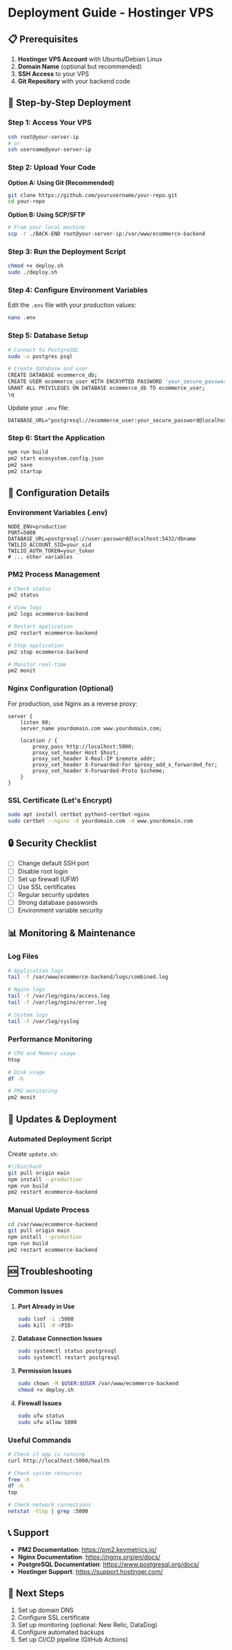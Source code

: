 # Deployment Guide - Hostinger VPS

## 📋 Prerequisites

1. **Hostinger VPS Account** with Ubuntu/Debian Linux
2. **Domain Name** (optional but recommended)
3. **SSH Access** to your VPS
4. **Git Repository** with your backend code

## 🚀 Step-by-Step Deployment

### Step 1: Access Your VPS

```bash
ssh root@your-server-ip
# or
ssh username@your-server-ip
```

### Step 2: Upload Your Code

**Option A: Using Git (Recommended)**
```bash
git clone https://github.com/yourusername/your-repo.git
cd your-repo
```

**Option B: Using SCP/SFTP**
```bash
# From your local machine
scp -r ./BACK-END root@your-server-ip:/var/www/ecommerce-backend
```

### Step 3: Run the Deployment Script

```bash
chmod +x deploy.sh
sudo ./deploy.sh
```

### Step 4: Configure Environment Variables

Edit the `.env` file with your production values:
```bash
nano .env
```

### Step 5: Database Setup

```bash
# Connect to PostgreSQL
sudo -u postgres psql

# Create database and user
CREATE DATABASE ecommerce_db;
CREATE USER ecommerce_user WITH ENCRYPTED PASSWORD 'your_secure_password';
GRANT ALL PRIVILEGES ON DATABASE ecommerce_db TO ecommerce_user;
\q
```

Update your `.env` file:
```
DATABASE_URL="postgresql://ecommerce_user:your_secure_password@localhost:5432/ecommerce_db"
```

### Step 6: Start the Application

```bash
npm run build
pm2 start ecosystem.config.json
pm2 save
pm2 startup
```

## 🔧 Configuration Details

### Environment Variables (.env)

```env
NODE_ENV=production
PORT=5000
DATABASE_URL=postgresql://user:password@localhost:5432/dbname
TWILIO_ACCOUNT_SID=your_sid
TWILIO_AUTH_TOKEN=your_token
# ... other variables
```

### PM2 Process Management

```bash
# Check status
pm2 status

# View logs
pm2 logs ecommerce-backend

# Restart application
pm2 restart ecommerce-backend

# Stop application
pm2 stop ecommerce-backend

# Monitor real-time
pm2 monit
```

### Nginx Configuration (Optional)

For production, use Nginx as a reverse proxy:

```nginx
server {
    listen 80;
    server_name yourdomain.com www.yourdomain.com;

    location / {
        proxy_pass http://localhost:5000;
        proxy_set_header Host $host;
        proxy_set_header X-Real-IP $remote_addr;
        proxy_set_header X-Forwarded-For $proxy_add_x_forwarded_for;
        proxy_set_header X-Forwarded-Proto $scheme;
    }
}
```

### SSL Certificate (Let's Encrypt)

```bash
sudo apt install certbot python3-certbot-nginx
sudo certbot --nginx -d yourdomain.com -d www.yourdomain.com
```

## 🔒 Security Checklist

- [ ] Change default SSH port
- [ ] Disable root login
- [ ] Set up firewall (UFW)
- [ ] Use SSL certificates
- [ ] Regular security updates
- [ ] Strong database passwords
- [ ] Environment variable security

## 📊 Monitoring & Maintenance

### Log Files
```bash
# Application logs
tail -f /var/www/ecommerce-backend/logs/combined.log

# Nginx logs
tail -f /var/log/nginx/access.log
tail -f /var/log/nginx/error.log

# System logs
tail -f /var/log/syslog
```

### Performance Monitoring
```bash
# CPU and Memory usage
htop

# Disk usage
df -h

# PM2 monitoring
pm2 monit
```

## 🔄 Updates & Deployment

### Automated Deployment Script

Create `update.sh`:
```bash
#!/bin/bash
git pull origin main
npm install --production
npm run build
pm2 restart ecommerce-backend
```

### Manual Update Process
```bash
cd /var/www/ecommerce-backend
git pull origin main
npm install --production
npm run build
pm2 restart ecommerce-backend
```

## 🆘 Troubleshooting

### Common Issues

1. **Port Already in Use**
   ```bash
   sudo lsof -i :5000
   sudo kill -9 <PID>
   ```

2. **Database Connection Issues**
   ```bash
   sudo systemctl status postgresql
   sudo systemctl restart postgresql
   ```

3. **Permission Issues**
   ```bash
   sudo chown -R $USER:$USER /var/www/ecommerce-backend
   chmod +x deploy.sh
   ```

4. **Firewall Issues**
   ```bash
   sudo ufw status
   sudo ufw allow 5000
   ```

### Useful Commands

```bash
# Check if app is running
curl http://localhost:5000/health

# Check system resources
free -h
df -h
top

# Check network connections
netstat -tlnp | grep :5000
```

## 📞 Support

- **PM2 Documentation**: https://pm2.keymetrics.io/
- **Nginx Documentation**: https://nginx.org/en/docs/
- **PostgreSQL Documentation**: https://www.postgresql.org/docs/
- **Hostinger Support**: https://support.hostinger.com/

## 🎯 Next Steps

1. Set up domain DNS
2. Configure SSL certificate
3. Set up monitoring (optional: New Relic, DataDog)
4. Configure automated backups
5. Set up CI/CD pipeline (GitHub Actions)